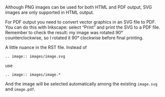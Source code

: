 Although PNG images can be used for both HTML and PDF output,
SVG images are only supported in HTML output.

For PDF output you need to convert vector graphics in an SVG file to PDF.
You can do this with Inkscape: select “Print” and print the SVG to a PDF file.
Remember to check the result: my image was rotated 90° counterclockwise,
so I rotated it 90° clockwise before final printing.

A little nuance in the RST file. Instead of

    .. image:: images/image.svg

use

    .. image:: images/image.*

And the image will be selected automatically among the existing `image.svg` and `image.pdf`.
